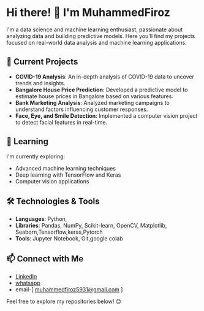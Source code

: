 # Hi there! 👋 I'm MuhammedFiroz

I'm a data science and machine learning enthusiast, passionate about analyzing data and building predictive models. Here you'll find my projects focused on real-world data analysis and machine learning applications.

## 🔭 Current Projects
- **COVID-19 Analysis**: An in-depth analysis of COVID-19 data to uncover trends and insights.
- **Bangalore House Price Prediction**: Developed a predictive model to estimate house prices in Bangalore based on various features.
- **Bank Marketing Analysis**: Analyzed marketing campaigns to understand factors influencing customer responses.
- **Face, Eye, and Smile Detection**: Implemented a computer vision project to detect facial features in real-time.

## 🌱 Learning
I'm currently exploring:
- Advanced machine learning techniques
- Deep learning with TensorFlow and Keras
- Computer vision applications

## 🛠️ Technologies & Tools
- **Languages**: Python, 
- **Libraries**: Pandas, NumPy, Scikit-learn, OpenCV, Matplotlib, Seaborn,Tensorflow,keras,Pytorch
- **Tools**: Jupyter Notebook, Git,google colab

## 📫 Connect with Me
- [LinkedIn](your-linkedin-url)
- [whatsapp](7994337154)
- email-[ muhammedfiroz5931@gmail.com ]

Feel free to explore my repositories below! 😊
